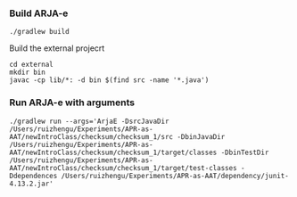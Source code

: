 ### Build ARJA-e

```shell
./gradlew build
```

Build the external projecrt

```shell
cd external
mkdir bin
javac -cp lib/*: -d bin $(find src -name '*.java')
```

### Run ARJA-e with arguments

```shell
./gradlew run --args='ArjaE -DsrcJavaDir /Users/ruizhengu/Experiments/APR-as-AAT/newIntroClass/checksum/checksum_1/src -DbinJavaDir /Users/ruizhengu/Experiments/APR-as-AAT/newIntroClass/checksum/checksum_1/target/classes -DbinTestDir /Users/ruizhengu/Experiments/APR-as-AAT/newIntroClass/checksum/checksum_1/target/test-classes -Ddependences /Users/ruizhengu/Experiments/APR-as-AAT/dependency/junit-4.13.2.jar'
```

